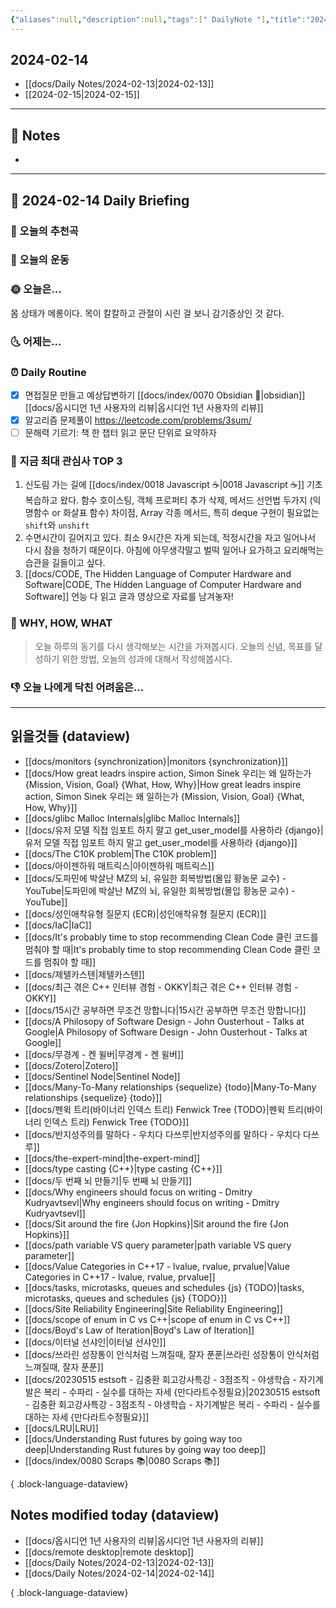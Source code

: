 ```yaml
---
{"aliases":null,"description":null,"tags":[" DailyNote "],"title":"2024-02-14","created":"2024-02-14T18:16:28","updated":"2024-02-14T21:37:03","dg-publish":true,"permalink":"/docs/Daily Notes/2024-02-14/","dgPassFrontmatter":true}
---
```



## 2024-02-14

- [[docs/Daily Notes/2024-02-13\|2024-02-13]] 
- [[2024-02-15\|2024-02-15]]

---

## 📝 Notes

- 


---

## 📅 2024-02-14 Daily Briefing

### 🎵 오늘의 추천곡

### 🏃 오늘의 운동

### 🌞 오늘은...

몸 상태가 메롱이다. 목이 칼칼하고 관절이 시린 걸 보니 감기증상인 것 같다.

### 🌜 어제는...

### ⏰ Daily Routine

- [x] 면접질문 만들고 예상답변하기 [[docs/index/0070 Obsidian 💎\|obsidian]] [[docs/옵시디언 1년 사용자의 리뷰\|옵시디언 1년 사용자의 리뷰]]
- [x] 알고리즘 문제풀이 <https://leetcode.com/problems/3sum/>
- [ ] 문해력 기르기: 책 한 챕터 읽고 문단 단위로 요약하자

### 🧠 지금 최대 관심사 TOP 3

1. 신도림 가는 길에 [[docs/index/0018 Javascript ☕️\|0018 Javascript ☕️]] 기초 복습하고 왔다. 함수 호이스팅, 객체 프로퍼티 추가 삭제, 메서드 선언법 두가지 (익명함수 or 화살표 함수) 차이점, Array 각종 메서드, 특히 deque 구현이 필요없는 `shift`와 `unshift`
2. 수면시간이 길어지고 있다. 최소 9시간은 자게 되는데, 적정시간을 자고 일어나서 다시 잠을 청하기 때문이다. 아침에 아무생각말고 벌떡 일어나 요가하고 요리해먹는 습관을 길들이고 싶다.
3. [[docs/CODE, The Hidden Language of Computer Hardware and Software\|CODE, The Hidden Language of Computer Hardware and Software]] 언능 다 읽고 글과 영상으로 자료를 남겨놓자!

### 🚀 WHY, HOW, WHAT

> 오늘 하루의 동기를 다시 생각해보는 시간을 가져봅시다. 오늘의 신념, 목표를 달성하기 위한 방법, 오늘의 성과에 대해서 작성해봅시다.

### 👎 오늘 나에게 닥친 어려움은...

---

## 읽을것들 (dataview)

- [[docs/monitors {synchronization}\|monitors {synchronization}]]
- [[docs/How great leadrs inspire action, Simon Sinek 우리는 왜 일하는가 {Mission, Vision, Goal} {What, How, Why}\|How great leadrs inspire action, Simon Sinek 우리는 왜 일하는가 {Mission, Vision, Goal} {What, How, Why}]]
- [[docs/glibc Malloc Internals\|glibc Malloc Internals]]
- [[docs/유저 모델 직접 임포트 하지 말고 get_user_model를 사용하라 {django}\|유저 모델 직접 임포트 하지 말고 get_user_model를 사용하라 {django}]]
- [[docs/The C10K problem\|The C10K problem]]
- [[docs/아이젠하워 매트릭스\|아이젠하워 매트릭스]]
- [[docs/도파민에 박살난 MZ의 뇌, 유일한 회복방법(몰입 황농문 교수) - YouTube\|도파민에 박살난 MZ의 뇌, 유일한 회복방법(몰입 황농문 교수) - YouTube]]
- [[docs/성인애착유형 질문지 (ECR)\|성인애착유형 질문지 (ECR)]]
- [[docs/IaC\|IaC]]
- [[docs/It's probably time to stop recommending Clean Code 클린 코드를 멈춰야 할 때\|It's probably time to stop recommending Clean Code 클린 코드를 멈춰야 할 때]]
- [[docs/제텔카스텐\|제텔카스텐]]
- [[docs/최근 겪은 C++ 인터뷰 경험 - OKKY\|최근 겪은 C++ 인터뷰 경험 - OKKY]]
- [[docs/15시간 공부하면 무조건 망합니다\|15시간 공부하면 무조건 망합니다]]
- [[docs/A Philosopy of Software Design - John Ousterhout - Talks at Google\|A Philosopy of Software Design - John Ousterhout - Talks at Google]]
- [[docs/무경계 - 켄 윌버\|무경계 - 켄 윌버]]
- [[docs/Zotero\|Zotero]]
- [[docs/Sentinel Node\|Sentinel Node]]
- [[docs/Many-To-Many relationships {sequelize} {todo}\|Many-To-Many relationships {sequelize} {todo}]]
- [[docs/펜윅 트리(바이너리 인덱스 트리) Fenwick Tree {TODO}\|펜윅 트리(바이너리 인덱스 트리) Fenwick Tree {TODO}]]
- [[docs/반지성주의를 말하다 - 우치다 다쓰루\|반지성주의를 말하다 - 우치다 다쓰루]]
- [[docs/the-expert-mind\|the-expert-mind]]
- [[docs/type casting {C++}\|type casting {C++}]]
- [[docs/두 번째 뇌 만들기\|두 번째 뇌 만들기]]
- [[docs/Why engineers should focus on writing - Dmitry Kudryavtsevl\|Why engineers should focus on writing - Dmitry Kudryavtsevl]]
- [[docs/Sit around the fire {Jon Hopkins}\|Sit around the fire {Jon Hopkins}]]
- [[docs/path variable VS query parameter\|path variable VS query parameter]]
- [[docs/Value Categories in C++17 - lvalue, rvalue, prvalue\|Value Categories in C++17 - lvalue, rvalue, prvalue]]
- [[docs/tasks, microtasks, queues and schedules {js} {TODO}\|tasks, microtasks, queues and schedules {js} {TODO}]]
- [[docs/Site Reliability Engineering\|Site Reliability Engineering]]
- [[docs/scope of enum in C vs C++\|scope of enum in C vs C++]]
- [[docs/Boyd's Law of Iteration\|Boyd's Law of Iteration]]
- [[docs/이터널 선샤인\|이터널 선샤인]]
- [[docs/쓰라린 성장통이 안식처럼 느껴질때, 잘자 푼푼\|쓰라린 성장통이 안식처럼 느껴질때, 잘자 푼푼]]
- [[docs/20230515 estsoft - 김충환 회고강사특강 - 3점조직 - 야생학습 - 자기계발은 복리 - 수파리 - 실수를 대하는 자세 {만다라트수정필요}\|20230515 estsoft - 김충환 회고강사특강 - 3점조직 - 야생학습 - 자기계발은 복리 - 수파리 - 실수를 대하는 자세 {만다라트수정필요}]]
- [[docs/LRU\|LRU]]
- [[docs/Understanding Rust futures by going way too deep\|Understanding Rust futures by going way too deep]]
- [[docs/index/0080 Scraps 📚\|0080 Scraps 📚]]

{ .block-language-dataview}

## Notes modified today (dataview)

- [[docs/옵시디언 1년 사용자의 리뷰\|옵시디언 1년 사용자의 리뷰]]
- [[docs/remote desktop\|remote desktop]]
- [[docs/Daily Notes/2024-02-13\|2024-02-13]]
- [[docs/Daily Notes/2024-02-14\|2024-02-14]]

{ .block-language-dataview}

